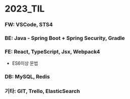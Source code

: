 # 2023_TIL

### FW: VSCode, STS4
### BE: Java - Spring Boot + Spring Security, Gradle
### FE: React, TypeScript, Jsx, Webpack4
  - ES6이상 문법

### DB: MySQL, Redis
### 기타: GIT, Trello, ElasticSearch
